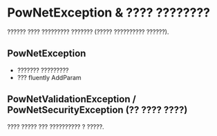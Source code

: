 # PowNetException & ???? ????????
?????? ???? ????????? ??????? (????? ?????????? ??????).

## PowNetException
- ??????? ?????????
- ??? fluently AddParam

## PowNetValidationException / PowNetSecurityException (?? ???? ????)
???? ????? ??? ?????????? ? ?????.
